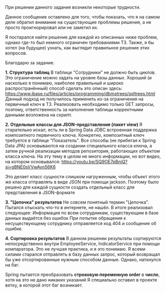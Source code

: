 При решении данного задания возникли некоторые трудности.

Данное сообщение оставлено для того, чтобы показать, что я на самом деле обратил внимание
на существующие проблемы решения, а не просто проигнорировал или не заметил их.

Я постарался найти решение для каждой из описанных ниже проблем, однако где-то был немного ограничен требованиями ТЗ.
Также, я бы хотел (на будущее) узнать, как выглядит правильное решение этих вопросов.

Благодарю за задание.

**1. Структура таблиц**
В таблице "Сотрудники" не должно быть циклов. Это ограничение можно задать на уровне базы данных.
Хороший (и насколько я понимаю, наиболее правильный и широко распространённый) способ сделать это описан здесь: https://www.ibase.ru/files/articles/programming/dbmstrees/sqltrees.html
Данный подход не получилось применить из-за ограничения на первичный ключ в ТЗ.
Реализовать необходимо только GET запросы, поэтому, ответственность за наполнение таблицы корректными данными возложена на скрипт.

**2. Отдельные классы для JSON-представления (пакет view)**
Я старательно искал, есть ли в Spring Data JDBC встроенная поддержка композитного первичного ключа.
Конкретно, композитный ключ требуется в таблице "Показатель".
Все способы (не прибегая к Spring Data JPA) основываются на создании специального класса ключа,
а затем ручной реализации методов репозитория, работающих объектом класса ключа.
На эту тему в целом не много информации, но вот видео, на котором основывался:
https://youtu.be/SQ9OE7pBniQ?si=gBNE0sVVwAyn56K6

Это делает класс сущности слишком нагруженным, чтобы объект этого же класса отправлять в виде JSON при помощи jackson.
Поэтому было решено для каждой сущности создать отдельный класс для представления в JSON-формате

**3. "Цепочка" результатов**
Не совсем понятный термин "Цепочка". Пытался отыскать что-то в интернете, не нашёл. В итоге реализовал следующее:
Информация по всем сотрудникам, существующим в базе данных выдаётся без ошибок
При попытке обращения к несуществующему сотруднику отправляется код 404 и сообщение об ошибке.

**4. Сортировка результатов**
В данном решении результаты сортируются непосредственно внутри EmployeeService, IndicatorService при помощи компаратора.
Это не лучшая практика, и я это понимаю. Я всеми силами старался отправлять в базу данных запрос, который
возвращал бы уже отсортированные нужным способом данные. Однако, наткнулся на баг.

Spring пытается преобразовать **строковую переменную order** в **число**, хотя на это не дано никаких указаний
Я специально оставил в проекте ветку, в которой этот баг возникает.

